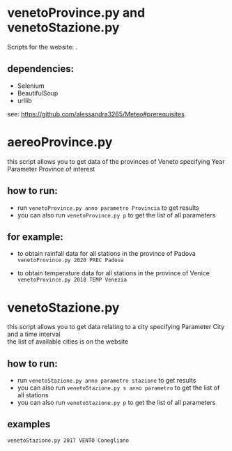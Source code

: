 # venetoProvince.py and venetoStazione.py
Scripts for the website: .

## dependencies:
- Selenium
- BeautifulSoup
- urllib

see: https://github.com/alessandra3265/Meteo#prerequisites.

# aereoProvince.py
this script allows you to get data of the provinces of Veneto
specifying Year Parameter Province of interest

## how to run:
- run `venetoProvince.py anno parametro Provincia` to get results </br> 
- you can also run `venetoProvince.py p` to get the list of all parameters 

## for example: </br>

- to obtain rainfall data for all stations in the province of Padova</br>
`venetoProvince.py 2020 PREC Padova`

- to obtain temperature data for all stations in the province of Venice </br>
`venetoProvince.py 2018 TEMP Venezia`

# venetoStazione.py
this script allows you to get data relating to a city 
specifying Parameter City and a time interval 
</br>
the list of available cities is on the website</br>

## how to run:
- run `venetoStazione.py anno parametro stazione` to get results
- you can also run `venetoStazione.py s anno parametro` to get the list of all stations
- you can also run `venetoStazione.py p` to get the list of all parameters

## examples
`venetoStazione.py 2017 VENTO Conegliano`




